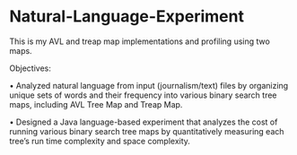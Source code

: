 # Natural-Language-Experiment

This is my AVL and treap map implementations and profiling using two maps. 

Objectives: 

• Analyzed natural language from input (journalism/text) files by organizing unique sets of words and their frequency into various binary search tree maps, including AVL Tree Map and Treap Map.

• Designed a Java language-based experiment that analyzes the cost of running various binary search tree maps by quantitatively measuring each tree’s run time complexity and space complexity.
